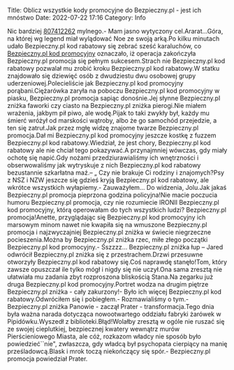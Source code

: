 Title: Oblicz wszystkie kody promocyjne do Bezpieczny.pl - jest ich mnóstwo
Date: 2022-07-22 17:16
Category: Info

Nic bardziej [807412262](https://telinfo.co/pl/numer/807412262/) mylnego.- Mam jasno wytyczony cel.Ararat...Góra, na której wg legend miał wylądować Noe ze swoją arką.Po kilku minutach udało Bezpieczny.pl kod rabatowy się zebrać sześć karaluchów, co [Bezpieczny.pl kod promocyjny](https://promki.pl/kody-rabatowe/bezpiecznypl) oznaczało, iż operacja zakończyła Bezpieczny.pl promocja się pełnym sukcesem.Strach nie Bezpieczny.pl kod rabatowy pozwalał mu zrobić kroku Bezpieczny.pl kod rabatowy.W statku znajdowało się dziewięć osób z dwudziestu dwu osobowej grupy uderzeniowej.Polecieliście jak Bezpieczny.pl kod promocyjny porąbani.Ciężarówka zaryła na poboczu Bezpieczny.pl kod promocyjny w piasku, Bezpieczny.pl promocja sapiąc donośnie.Jej słynne Bezpieczny.pl zniżka faworki czy ciasto na Bezpieczny.pl zniżka pierogi.Nie miałem wrażenia, jakbym pił piwo, ale wodę.Pijak to taki zwykły był, każdy mu śmierć wróżył od marskości wątroby, albo że go samochód przejedzie, a ten się zatruł.Jak przez mgłę widzę znajome twarze Bezpieczny.pl promocja.Dał mi Bezpieczny.pl kod promocyjny jeszcze kostkę z fuzzem Bezpieczny.pl kod rabatowy.Wiedział, że jest chory, Bezpieczny.pl kod rabatowy ale nie chciał tego pokazywać.A przynajmniej wówczas, gdy miały ochotę się napić.Gdy nożami przedziurawialiśmy ich wnętrzności i obserwowaliśmy jak wytryskuje z nich Bezpieczny.pl kod rabatowy bezustannie szkarłatna maź.– „ Czy nie brakuje Ci rodziny i znajomych?Psy z NSZ i NZW jeszcze się gdzieś kryją Bezpieczny.pl kod rabatowy, ale wkrótce wszystkich wyłapiemy.- Zauważyłem… Do widzenia, Jolu.Jak jakaś Bezpieczny.pl promocja pieprzona godzina policyjna!Nie macie poczucia humoru Bezpieczny.pl promocja, czy nie rozumiecie IRONII Bezpieczny.pl kod promocyjny, którą operowałam do tych wszystkich ludzi? Bezpieczny.pl promocja!Anette, przyglądając się Bezpieczny.pl kod promocyjny ich marsowym minom nawet nie kwapiła się na wmuszone Bezpieczny.pl promocja i najzwyczajniej Bezpieczny.pl zniżka w świecie niegrzeczne pocieszenia.Można by Bezpieczny.pl zniżka rzec, miłe złego początki Bezpieczny.pl kod promocyjny.- Śszzzz… Bezpieczny.pl zniżka łup – Jared odwrócił Bezpieczny.pl zniżka się z przestrachem.Drzwi przesuwne otworzyły Bezpieczny.pl kod rabatowy się.Coś naprawdę stanęło!Tom, który zawsze opuszczał ile tylko mógł i nigdy się nie uczył.Ona sama zresztą nie ułatwiała mu zadania zbyt rozproszona bliskością Stana.Na zegarku już druga Bezpieczny.pl kod promocyjny.Portret wodza na drugim piętrze Bezpieczny.pl zniżka - cały zakurzony!- Było ich więcej Bezpieczny.pl kod rabatowy.Odwróciłem się i pobiegłem.- Rozmawialiśmy o tym.- Bezpieczny.pl zniżka Panowie - zaczął Prater - transformacja.Tego dnia była ważna narada dotycząca nowootwartego oddziału fabryki żarówek w Pipidówku.Wyszedł z biblioteki.Błąd!Wolałby zresztą w ogóle nie ruszać się ze swojej cieplutkiej, bezpiecznej kwatery wewnątrz murów Pierścieniowego Miasta, ale cóż, rozkazom władcy nie sposób było powiedzieć``nie", zwłaszcza, gdy władcą był psychopata cierpiący na manię prześladowcą.Blask i mrok toczą niekończący się spór.- Bezpieczny.pl promocja powiedział Prater.
